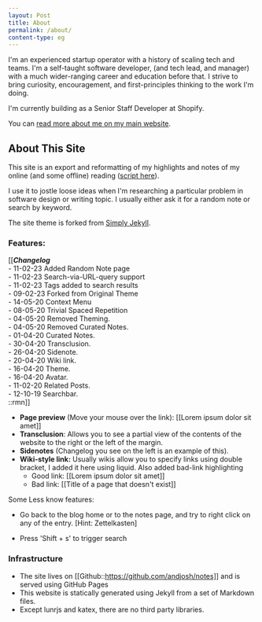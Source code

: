 ```yaml
---
layout: Post
title: About
permalink: /about/
content-type: eg
---
```


I'm an experienced startup operator with a history of scaling tech and teams. I'm a self-taught software developer, (and tech lead, and manager) with a much wider-ranging career and education before that. I strive to bring curiosity, encouragement, and first-principles thinking to the work I'm doing.

I'm currently building as a Senior Staff Developer at Shopify.

You can [read more about me on my main website](https://www.joshbeckman.org/about).

## About This Site

This site is an export and reformatting of my highlights and notes of my online (and some offline) reading ([script here](https://github.com/andjosh/notes/blob/master/utilities/import)).

I use it to jostle loose ideas when I'm researching a particular problem in software design or writing topic. I usually either ask it for a random note or search by keyword.

The site theme is forked from [Simply Jekyll](https://github.com/raghudotcc/simply-jekyll).

### Features:

[[***Changelog***<br/>
\- 11-02-23 Added Random Note page<br/>
\- 11-02-23 Search-via-URL-query support<br/>
\- 11-02-23 Tags added to search results<br/>
\- 09-02-23 Forked from Original Theme<br/>
\- 14-05-20 Context Menu <br/>
\- 08-05-20 Trivial Spaced Repetition <br/>
\- 04-05-20 Removed Theming. <br/>
\- 04-05-20 Removed Curated Notes. <br/>
\- 01-04-20 Curated Notes. <br/>
\- 30-04-20 Transclusion. <br/>
\- 26-04-20 Sidenote. <br/>
\- 20-04-20 Wiki link. <br/>
\- 16-04-20 Theme. <br/>
\- 16-04-20 Avatar. <br/>
\- 11-02-20 Related Posts. <br/>
\- 12-10-19 Searchbar. <br/>
::rmn]]

- **Page preview** (Move your mouse over the link): [[Lorem ipsum dolor sit amet]]
- **Transclusion**: Allows you to see a partial view of the contents of the website to the right or the left of the margin.
- **Sidenotes** (Changelog you see on the left is an example of this).
- **Wiki-style link:** Usually wikis allow you to specify links using double bracket, I added it here using liquid. Also added bad-link highlighting
   - Good link: [[Lorem ipsum dolor sit amet]]
   - Bad link: [[Title of a page that doesn't exist]]


Some Less know features:

- Go back to the blog home or to the notes page, and try to right click on any of the entry. [Hint: Zettelkasten]

- Press 'Shift + s' to trigger search

### Infrastructure

- The site lives on [[Github::https://github.com/andjosh/notes]] and is served using GitHub Pages
- This website is statically generated using Jekyll from a set of Markdown files.
- Except lunrjs and katex, there are no third party libraries.


